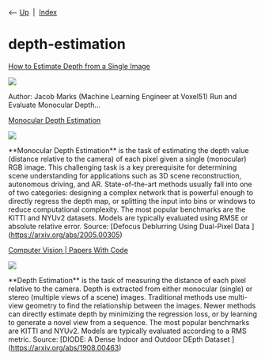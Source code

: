 <div class="nav">

⟵ [Up](index.html)  \|  [Index](index.html)

</div>

# depth-estimation

<div class="cards">

<div class="card">

<div class="card-title">

[How to Estimate Depth from a Single
Image](https://dev.to/voxel51/how-to-estimate-depth-from-a-single-image-o3a)

</div>

<div class="card-image">

[![](https://media.dev.to/dynamic/image/width=1000,height=500,fit=cover,gravity=auto,format=auto/https%3A%2F%2Fdev-to-uploads.s3.amazonaws.com%2Fuploads%2Farticles%2F93gnab40i2hb8pfybza1.png)](https://dev.to/voxel51/how-to-estimate-depth-from-a-single-image-o3a)

</div>

Author: Jacob Marks (Machine Learning Engineer at Voxel51) Run and
Evaluate Monocular Depth...

</div>

<div class="card">

<div class="card-title">

[Monocular Depth
Estimation](https://paperswithcode.com/task/monocular-depth-estimation)

</div>

<div class="card-image">

[![](https://production-media.paperswithcode.com/tasks/monodepth_teaser_eB0Qogq.gif)](https://paperswithcode.com/task/monocular-depth-estimation)

</div>

\*\*Monocular Depth Estimation\*\* is the task of estimating the depth
value (distance relative to the camera) of each pixel given a single
(monocular) RGB image. This challenging task is a key prerequisite for
determining scene understanding for applications such as 3D scene
reconstruction, autonomous driving, and AR. State-of-the-art methods
usually fall into one of two categories: designing a complex network
that is powerful enough to directly regress the depth map, or splitting
the input into bins or windows to reduce computational complexity. The
most popular benchmarks are the KITTI and NYUv2 datasets. Models are
typically evaluated using RMSE or absolute relative error. Source:
\[Defocus Deblurring Using Dual-Pixel Data
\](https://arxiv.org/abs/2005.00305)

</div>

<div class="card">

<div class="card-title">

[Computer Vision \| Papers With
Code](https://paperswithcode.com/task/depth-estimation)

</div>

<div class="card-image">

[![](https://production-media.paperswithcode.com/tasks/images_c8txmyp.jpg)](https://paperswithcode.com/task/depth-estimation)

</div>

\*\*Depth Estimation\*\* is the task of measuring the distance of each
pixel relative to the camera. Depth is extracted from either monocular
(single) or stereo (multiple views of a scene) images. Traditional
methods use multi-view geometry to find the relationship between the
images. Newer methods can directly estimate depth by minimizing the
regression loss, or by learning to generate a novel view from a
sequence. The most popular benchmarks are KITTI and NYUv2. Models are
typically evaluated according to a RMS metric. Source: \[DIODE: A Dense
Indoor and Outdoor DEpth Dataset \](https://arxiv.org/abs/1908.00463)

</div>

</div>
